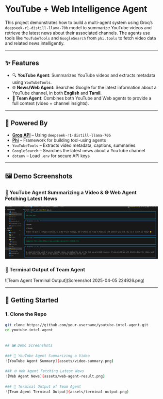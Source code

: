 # YouTube + Web Intelligence Agent

This project demonstrates how to build a multi-agent system using Groq’s `deepseek-r1-distill-llama-70b` model to summarize YouTube videos and retrieve the latest news about their associated channels. The agents use tools like `YouTubeTools` and `GoogleSearch` from `phi.tools` to fetch video data and related news intelligently.

---

## ✨ Features

- 🔍 **YouTube Agent**: Summarizes YouTube videos and extracts metadata using `YouTubeTools`.
- 🌐 **News/Web Agent**: Searches Google for the latest information about a YouTube channel, in both **English** and **Tamil**.
- 🤖 **Team Agent**: Combines both YouTube and Web agents to provide a full context (video + channel insights).

---

## 🧠 Powered By

- **[Groq API](https://groq.com/)** – Using `deepseek-r1-distill-llama-70b`
- **[Phi](https://docs.phi.tools/)** – Framework for building tool-using agents
- `YouTubeTools` – Extracts video metadata, captions, summaries
- `GoogleSearch` – Searches the latest news about a YouTube channel
- `dotenv` – Load `.env` for secure API keys

---

## 🖼️ Demo Screenshots

### 🎥 YouTube Agent Summarizing a Video & 🌐 Web Agent Fetching Latest News
![YouTube Agent Summary](1.png)

### 🧠 Terminal Output of Team Agent
![Team Agent Terminal Output](Screenshot 2025-04-05 224926.png)

---
## 🚀 Getting Started

### 1. Clone the Repo

```bash
git clone https://github.com/your-username/youtube-intel-agent.git
cd youtube-intel-agent


## 🖼️ Demo Screenshots

### 🎥 YouTube Agent Summarizing a Video
![YouTube Agent Summary](assets/video-summary.png)

### 🌐 Web Agent Fetching Latest News
![Web Agent News](assets/web-agent-result.png)

### 🧠 Terminal Output of Team Agent
![Team Agent Terminal Output](assets/terminal-output.png)

